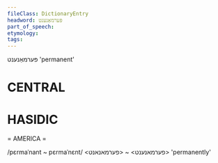 ```yaml
---
fileClass: DictionaryEntry
headword: פּערמאַנענט
part_of_speech: 
etymology: 
tags: 
---
```

פּערמאַנענט
'permanent'

CENTRAL
========

HASIDIC
=======
= AMERICA = 

/pɛrmaˈnant ~ pɛrmaˈnɛnt/ <פערמאנענט> ~ <פערמאנאנט> 'permanently'